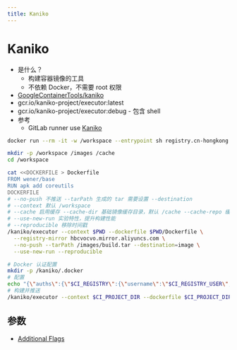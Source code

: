 ```yaml
---
title: Kaniko
---
```


# Kaniko
* 是什么？
  * 构建容器镜像的工具
  * 不依赖 Docker，不需要 root 权限
* [GoogleContainerTools/kaniko](https://github.com/GoogleContainerTools/kaniko)
* gcr.io/kaniko-project/executor:latest
* gcr.io/kaniko-project/executor:debug - 包含 shell
* 参考
  * GitLab runner use [Kaniko](https://docs.gitlab.com/ee/ci/docker/using_kaniko.html)

```bash
docker run --rm -it -w /workspace --entrypoint sh registry.cn-hongkong.aliyuncs.com/cmi/kaniko-project_executor:debug

mkdir -p /workspace /images /cache
cd /workspace

cat <<DOCKERFILE > Dockerfile
FROM wener/base
RUN apk add coreutils
DOCKERFILE
# --no-push 不推送 --tarPath 生成的 tar 需要设置 --destination
# --context 默认 /workspace
# --cache 启用缓存 --cache-dir 基础镜像缓存目录，默认 /cache --cache-repo 缓存仓库
# --use-new-run 实验特性，提升构建性能
# --reproducible 移除时间戳
/kaniko/executor --context $PWD --dockerfile $PWD/Dockerfile \
  --registry-mirror hbcvocvo.mirror.aliyuncs.com \
  --no-push --tarPath /images/build.tar --destination=image \
  --use-new-run --reproducible

# Docker 认证配置
mkdir -p /kaniko/.docker
# 配置
echo "{\"auths\":{\"$CI_REGISTRY\":{\"username\":\"$CI_REGISTRY_USER\",\"password\":\"$CI_REGISTRY_PASSWORD\"}}}" > /kaniko/.docker/config.json
# 构建并推送
/kaniko/executor --context $CI_PROJECT_DIR --dockerfile $CI_PROJECT_DIR/Dockerfile --destination $CI_REGISTRY_IMAGE:$CI_COMMIT_TAG
```

## 参数
* [Additional Flags](https://github.com/GoogleContainerTools/kaniko#additional-flags)
